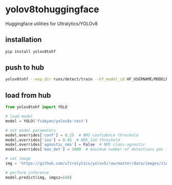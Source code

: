 # yolov8tohuggingface
Huggingface utilities for Ultralytics/YOLOv8

## installation

```bash
pip install yolov8tohf
```

## push to hub

```bash
yolov8tohf --exp_dir runs/detect/train --hf_model_id HF_USERNAME/MODELNAME
```

## load from hub

```python
from yolov8tohf import YOLO

# load model
model = YOLO('fcakyon/yolov8s-test')

# set model parameters
model.overrides['conf'] = 0.25  # NMS confidence threshold
model.overrides['iou'] = 0.45  # NMS IoU threshold
model.overrides['agnostic_nms'] = False  # NMS class-agnostic
model.overrides['max_det'] = 1000  # maximum number of detections per image

# set image
img = 'https://github.com/ultralytics/yolov5/raw/master/data/images/zidane.jpg'

# perform inference
model.predict(img, imgsz=640)
```